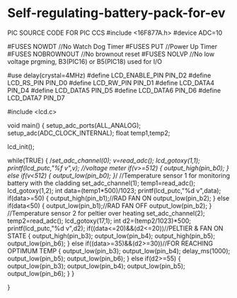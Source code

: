 # Self-regulating-battery-pack-for-ev
PIC SOURCE CODE FOR PIC CCS
#include <16F877A.h>
#device ADC=10

#FUSES NOWDT                    //No Watch Dog Timer
#FUSES PUT                      //Power Up Timer
#FUSES NOBROWNOUT               //No brownout reset
#FUSES NOLVP                    //No low voltage prgming, B3(PIC16) or B5(PIC18) used for I/O

#use delay(crystal=4MHz)
#define LCD_ENABLE_PIN PIN_D2
#define LCD_RS_PIN PIN_D0
#define LCD_RW_PIN PIN_D1
#define LCD_DATA4 PIN_D4
#define LCD_DATA5 PIN_D5
#define LCD_DATA6 PIN_D6
#define LCD_DATA7 PIN_D7

#include <lcd.c>

void main()
{
   setup_adc_ports(ALL_ANALOG);
   setup_adc(ADC_CLOCK_INTERNAL);
   float temp1,temp2;

   lcd_init();

   while(TRUE)
   {
      /*set_adc_channel(0);
      v=read_adc();
      lcd_gotoxy(1,1);
      printf(lcd_putc,"%f v",v);
      //voltage meter
      if(v>=512)
      {
      output_high(pin_b0);
      }
      else if(v<512)
      {
      output_low(pin_b0);
      }*/
      //Temperature sensor 1 for monitoring battery with the cladding
      set_adc_channel(1);
      temp1=read_adc();
      lcd_gotoxy(1,2);
      int data=(temp1*500)/1023;
      printf(lcd_putc,"%d v",data);
      if(data>=50)
      {
      output_high(pin_b1);//RAD FAN ON
      output_low(pin_b2);
      }
      else if(data<50)
      {
      output_low(pin_b1);//RAD FAN OFF
      output_low(pin_b2);
      }
      //Temperature sensor 2 for peltier over heating
      set_adc_channel(2);
      temp2=read_adc();
      lcd_gotoxy(17,1);
      int d2=(temp2/1023)*500;
      printf(lcd_putc,"%d v",d2);
      if((data<=20)&&(d2<=20))//PELTIER & FAN ON STATE
      {
      output_high(pin_b3);
      output_low(pin_b4);
      output_high(pin_b5);
      output_low(pin_b6);
      }
      else if((data>=35)&&(d2>=30))//FOR REACHING OPTIMUM TEMP
      {
      output_low(pin_b3);
      output_low(pin_b4);
      delay_ms(1000);
      output_low(pin_b5);
      output_low(pin_b6);
      }
      else if(d2>=55)
      {
      output_low(pin_b3);
      output_low(pin_b4);
      output_low(pin_b5);
      output_low(pin_b6);
      }
   }

}
